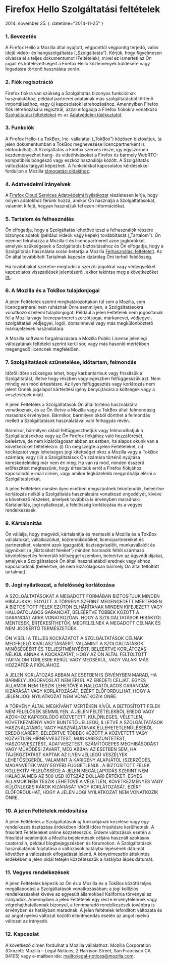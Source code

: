 # Firefox Hello Szolgáltatási feltételek

2014\. november 25\.
{: datetime="2014-11-25" }

### 1. Bevezetés 

A Firefox Hello a Mozilla által nyújtott, végponttól végpontig terjedő, valós idejű videó- és hangszolgáltatás („Szolgáltatás”).  Kérjük, hogy figyelmesen olvassa el a teljes dokumentumot (Feltételek), mivel ez ismerteti az Ön jogait és kötelezettségeit a Firefox Hello közlemények küldésére vagy fogadásra történő használata során.

### 2. Fiók regisztráció

Firefox fiókra van szükség a Szolgáltatás bizonyos funkcióinak használatához, például partnerei adatainak más szolgáltatásból történő importálásához, vagy új kapcsolatok létrehozásához.  Amennyiben Firefox fiók létrehozására regisztrál, azzal elfogadja a Firefox fiókokra vonatkozó [Szolgáltatási feltételeket](https://www.mozilla.org/about/legal/terms/services) és az [Adatvédelmi tájékoztatót](https://www.mozilla.org/privacy/firefox-cloud).

### 3. Funkciók

A Firefox Hello-t a TokBox, Inc. vállalattal („TokBox”) közösen biztosítjuk, (a jelen dokumentumban a TokBox megnevezése licencpartnerként is előfordulhat).  A Szolgáltatás a Firefox szerves része, így egyszerűen kezdeményezhet hang- és videóhívásokat a Firefox és bármely WebRTC-kompatibilis böngésző vagy eszköz használója között.  A Szolgáltatás változtatás tárgyát képezheti.  A funkciókkal kapcsolatos kérdésekkel forduljon a Mozilla [támogatási oldalához](https://support.mozilla.org/products/firefox). 

### 4. Adatvédelmi irányelvek

A [Firefox Cloud Services Adatvédelmi Nyilatkozat](https://www.mozilla.org/privacy/) részletesen leírja, hogy milyen adatokhoz férünk hozzá, amikor Ön használja a Szolgáltatásokat, valamint kifejti, hogyan használjuk fel ezen információkat.

### 5. Tartalom és felhasználás 

Ön elfogadja, hogy a Szolgáltatás lehetővé teszi a felhasználók részére bizonyos adatok (például videók vagy képek) továbbítását („Tartalom”).  Ön ezennel felruházza a Mozilla-t és licencpartnereit azon jogkörökkel, amelyek szükségesek a Szolgáltatás biztosításához és Ön elfogadja, hogy a Szolgáltatás használata során betartja a Mozilla [Felhasználási feltételeit](https://www.mozilla.org/about/legal/acceptable-use). Az Ön által továbbított Tartalmak kapcsán kizárólag Önt terheli felelősség. 

Ha továbbiakat szeretne megtudni a szerzői jogokkal vagy védjegyekkel kapcsolatos visszaélések jelentéséről, akkor tekintse meg a következőket [itt:](https://www.mozilla.org/about/legal/report-abuse/).

### 6. A Mozilla és a TokBox tulajdonjogai

A jelen Feltételek szerint meghatározottakon túl sem a Mozilla, sem licencpartnerei nem ruháznak Önre semmilyen, a Szolgáltatásokra vonatkozó szellemi tulajdonjogot. Például a jelen Feltételek nem jogosítanak fel a Mozilla vagy licencpartnerei szerzői jogai, márkanevei, védjegyei, szolgáltatási védjegyei, logói, domainnevei vagy más megkülönböztető márkajelzések használatára.  

A Mozilla software forgalmazására a Mozilla Public License jelenlegi változatának feltételei szerint kerül sor, vagy más hasonló mértékben megengedő licencnek megfelelően.

### 7. Szolgáltatások szünetelése, időtartam, felmondás

Időről időre szükséges lehet, hogy karbantartsuk vagy frissítsük a Szolgáltatást, illetve hogy részben vagy egészben felfüggesszük azt. Nem mindig van mód értesítésre. Az ilyen felfüggesztés vagy korlátozás nem jelent Önnek jogalapot kártérítési igény benyújtására a költségek vagy a veszteségek miatt.

A jelen Feltételek a Szolgáltatások Ön által történő használatára vonatkoznak, és az Ön illetve a Mozilla vagy a TokBox általi felmondásig maradnak érvényben. Bármikor, bármilyen okból dönthet a felmondás mellett a Szolgáltatások használatával való felhagyás révén.

Bármikor, bármilyen okból felfüggeszthetjük vagy felmondhatjuk a Szolgáltatásokhoz vagy az Ön Firefox fiókjához való hozzáférését, beleértve, de nem kizárólagosan abban az estben, ha alapos okunk van a következőket feltételezni: (i) Ön megszegte a jelen Feltételeket, (ii) kockázatot vagy lehetséges jogi kitettséget okoz a Mozilla vagy a TokBox számára; vagy (iii) a Szolgáltatások Ön számára történő nyújtása kereskedelmileg már nem éri meg. Ha van rá mód, minden ésszerű erőfeszítést megteszünk, hogy értesítsük erről a Firefox fiókjához kapcsolódó e-mail címen, vagy amikor legközelebb megpróbálja elérni a Szolgáltatásokat.

A jelen Feltételek minden ilyen esetben megszűntnek tekintendők, beleértve korlátozás nélkül a Szolgáltatás használatára vonatkozó engedélyét, kivéve a következő részeket, amelyek továbbra is érvényben maradnak: Kártalanítás, jogi nyilatkozat, a felelősség korlátozása és a vegyes rendelkezések.

### 8. Kártalanítás

Ön vállalja, hogy megvédi, kártalanítja és mentesíti a Mozilla és a TokBox vállalatokat, vállalkozóikat, közreműködőiket, licencpartnereiket és partnereiket, valamint azok igazgatóit, tisztségviselőit, munkavállalóit és ügynökeit (a „Biztosított feleket”) minden harmadik féltől származó követeléssel és felmerülő költséggel szemben, beleértve az ügyvédi díjakat, amelyek a Szolgáltatások Ön általi használatából erednek vagy ahhoz kapcsolódnak (beleértve, de nem kizárólagosan bármely Ön által feltöltött tartalmat).

### 9. Jogi nyilatkozat, a felelősség korlátozása

A SZOLGÁLTATÁSOKAT A MEGADOTT FORMÁBAN BIZTOSÍTJUK MINDEN HIBÁJUKKAL EGYÜTT. A TÖRVÉNY SZERINT MEGENGEDETT MÉRTÉKBEN A BIZTOSÍTOTT FELEK EZÚTON ELHÁRÍTANAK MINDEN KIFEJEZETT VAGY HALLGATÓLAGOS GARANCIÁT, BELEÉRTVE TÖBBEK KÖZÖTT A GARANCIÁT ARRA VONATKOZÓAN, HOGY A SZOLGÁLTATÁSOK HIBÁKTÓL MENTESEK, ÉRTÉKESÍTHETŐK, MEGFELELNEK A MEGADOTT CÉLNAK ÉS NEM JOGSÉRTŐ TERMÉSZETŰEK.

ÖN VISELI A TELJES KOCKÁZATOT A SZOLGÁLTATÁSOK CÉLNAK MEGFELELŐ KIVÁLASZTÁSÁÉRT, VALAMINT A SZOLGÁLTATÁSOK MINŐSÉGÉÉRT ÉS TELJESÍTMÉNYÉÉRT, BELEÉRTVE KORLÁTOZÁS NÉLKÜL ANNAK A KOCKÁZATÁT, HOGY AZ ÖN ÁLTAL FELTÖLTÖTT TARTALOM TÖRLÉSRE KERÜL VAGY MEGSÉRÜL, VAGY VALAKI MÁS HOZZÁFÉR A FIÓKJÁHOZ.

A JELEN KORLÁTOZÁS ABBAN AZ ESETBEN IS ÉRVÉNYBEN MARAD, HA BÁRMELY JOGORVOSLAT NEM ÉRI EL AZ EREDETI CÉLJÁT. EGYES ÁLLAMOK NEM TESZIK LEHETŐVÉ A HALLGATÓLAGOS GARANCIÁK KIZÁRÁSÁT VAGY KORLÁTOZÁSÁT, EZÉRT ELŐFORDULHAT, HOGY A JELEN JOGI NYILATKOZAT NEM VONATKOZIK ÖNRE.

A TÖRVÉNY ÁLTAL MEGKÍVÁNT MÉRTÉKEN KÍVÜL A BIZTOSÍTOTT FELEK NEM FELELŐSEK SEMMILYEN, A JELEN FELTÉTELEKBŐL EREDŐ VAGY AZOKHOZ KAPCSOLÓDÓ KÖZVETETT, KÜLÖNLEGES, VÉLETLEN, KÖVETKEZMÉNYI VAGY BÜNTETŐ JELLEGŰ, ILLETVE A SZOLGÁLTATÁSOK HASZNÁLATÁBÓL VAGY HASZNÁLATÁNAK ELLEHETETLENÜLÉSÉBŐL EREDŐ KÁRÉRT, BELEÉRTVE TÖBBEK KÖZÖTT A KÖZVETETT VAGY KÖZVETLEN HÍRNÉVVESZTÉST, MUNKABESZÜNTETÉST, HASZONVESZTÉST, ADATVESZTÉST, SZÁMÍTÓGÉPES MEGHIBÁSODÁST VAGY MŰKÖDÉSI ZAVART, MÉG ABBAN AZ ESETBEN SEM, HA TÁJÉKOZTATÁST KAPTAK AZ ILYEN JELLEGŰ VESZÉLYEK LEHETŐSÉGÉRŐL, VALAMINT A KÁRIGÉNY ALAPJÁTÓL (SZERZŐDÉS, MAGÁNVÉTEK VAGY EGYÉB) FÜGGETLENÜL. A BIZTOSÍTOTT FELEK KOLLEKTÍV FELELŐSSÉGE A JELEN MEGÁLLAPODÁS SZERINT NEM HALADJA MEG AZ 500 USD (ÖTSZÁZ DOLLÁR) ÉRTÉKET. EGYES ÁLLAMOK NEM TESZIK LEHETŐVÉ A VÉLETLEN, KÖVETKEZMÉNYES VAGY KÜLÖNLEGES KÁROK KIZÁRÁSÁT VAGY KORLÁTOZÁSÁT, EZÉRT ELŐFORDULHAT, HOGY A JELEN JOGI NYILATKOZAT NEM VONATKOZIK ÖNRE.

### 10. A jelen Feltételek módosítása

A jelen Feltételek a Szolgáltatások új funkciójának kezelése vagy egy rendelkezés tisztázása érdekében időről időre frissítésre kerülhetnek. A frissített Feltételeket online közzétesszük. Érdemi változások esetén a frissítést bejelentjük a Mozilla bejelentések céljára használt szokásos csatornáin, például blogbejegyzésben és fórumokon. A Szolgáltatások használatának folytatása a változások hatályba lépésének dátumát követően a változások elfogadását jelenti. A kényelmesebb áttekintés érdekében a jelen oldal tetején közzétesszük a hatályba lépés dátumát.

### 11. Vegyes rendelkezések

A jelen Feltételek képezik az Ön és a Mozilla és a TokBox közötti teljes megállapodást a Szolgáltatások vonatkozásában; a jogi kollíziós rendelkezéseket kivéve az egyesült államokbeli Kalifornia törvényei az irányadók. Amennyiben a jelen Feltételek egy része érvénytelennek vagy végrehajthatatlannak bizonyul, a fennmaradó rendelkezések továbbra is érvényben és hatályban maradnak. A jelen feltételek lefordított változata és az angol nyelvű változat közötti ellentmondás esetén az angol nyelvű változat az irányadó.

### 12. Kapcsolat

A következő címen fordulhat a Mozilla vállalathoz: Mozilla Corporation (Címzett: Mozilla – Legal Notices, 2 Harrison Street, San Francisco CA 94105) vagy e-mailben ide: <mailto:legal-notices@mozilla.com>.
